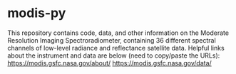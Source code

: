 # modis-py
This repository contains code, data, and other information on the Moderate Resolution Imaging Spectroradiometer, containing 36 different spectral channels of low-level radiance and reflectance satellite data. Helpful links about the instrument and data are below (need to copy/paste the URLs):
https://modis.gsfc.nasa.gov/about/
https://modis.gsfc.nasa.gov/data/
